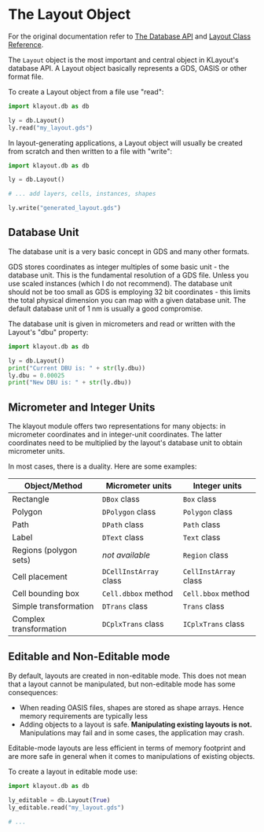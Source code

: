 
# The Layout Object

For the original documentation refer to [The Database API](https://www.klayout.org/doc-qt5/programming/database_api.html) and 
[Layout Class Reference](https://www.klayout.org/doc-qt5/code/class_Layout.html).

The `Layout` object is the most important and central object in KLayout's database API.
A Layout object basically represents a GDS, OASIS or other format file.

To create a Layout object from a file use "read":

```python
import klayout.db as db

ly = db.Layout()
ly.read("my_layout.gds")
```

In layout-generating applications, a Layout object will usually be created from scratch and then written
to a file with "write":

```python
import klayout.db as db

ly = db.Layout()

# ... add layers, cells, instances, shapes

ly.write("generated_layout.gds")
```

## Database Unit

The database unit is a very basic concept in GDS and many other formats. 

GDS stores coordinates as integer multiples of some basic unit - the database unit. This
is the fundamental resolution of a GDS file. Unless you use scaled instances (which I do 
not recommend). The database unit should not be too small as GDS is employing 32 bit
coordinates - this limits the total physical dimension you can map with a given database
unit. The default database unit of 1 nm is usually a good compromise.

The database unit is given in micrometers and read or written with the Layout's "dbu" property:

```python
import klayout.db as db

ly = db.Layout()
print("Current DBU is: " + str(ly.dbu))
ly.dbu = 0.00025
print("New DBU is: " + str(ly.dbu))
```

## Micrometer and Integer Units

The klayout module offers two representations for many objects: in micrometer coordinates and in integer-unit
coordinates. The latter coordinates need to be multiplied by the layout's database unit to obtain
micrometer units.

In most cases, there is a duality. Here are some examples:

| Object/Method         | Micrometer units      | Integer units        |
|-----------------------|-----------------------|----------------------|
|Rectangle              | `DBox` class          | `Box` class          |
|Polygon                | `DPolygon` class      | `Polygon` class      |
|Path                   | `DPath` class         | `Path` class         |
|Label                  | `DText` class         | `Text` class         |
|Regions (polygon sets) | *not available*       | `Region` class       |
|Cell placement         | `DCellInstArray` class| `CellInstArray` class|
|Cell bounding box      | `Cell.dbbox` method   | `Cell.bbox` method   |
|Simple transformation  | `DTrans` class        | `Trans` class        |
|Complex transformation | `DCplxTrans` class    | `ICplxTrans` class   |

## Editable and Non-Editable mode

By default, layouts are created in non-editable mode. This does not mean that
a layout cannot be manipulated, but non-editable mode has some consequences:

* When reading OASIS files, shapes are stored as shape arrays. Hence memory requirements are typically less
* Adding objects to a layout is safe. **Manipulating existing layouts is not.** Manipulations may fail and 
  in some cases, the application may crash.

Editable-mode layouts are less efficient in terms of memory footprint and are more safe in general when
it comes to manipulations of existing objects.

To create a layout in editable mode use:

```python
import klayout.db as db

ly_editable = db.Layout(True)
ly_editable.read("my_layout.gds")

# ...
```

